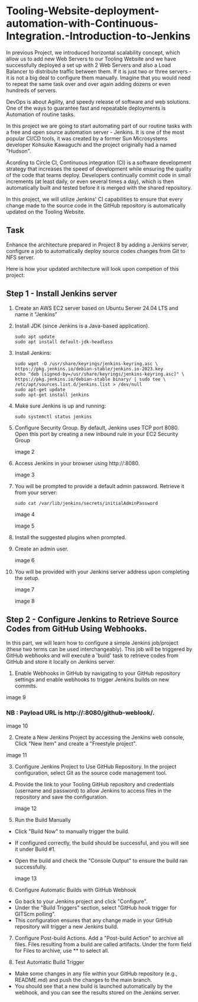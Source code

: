 # Tooling-Website-deployment-automation-with-Continuous-Integration.-Introduction-to-Jenkins

In previous Project, we introduced horizontal scalability concept, which allow us to add new Web Servers to our Tooling Website and we have successfully deployed a set up with 2 Web Servers and also a Load Balancer to distribute traffic between them. If it is just two or three servers - it is not a big deal to configure them manually. Imagine that you would need to repeat the same task over and over again adding dozens or even hundreds of servers.

DevOps is about Agility, and speedy release of software and web solutions. One of the ways to guarantee fast and repeatable deployments is Automation of routine tasks.

In this project we are going to start automating part of our routine tasks with a free and open source automation server - Jenkins. It is one of the most popular CI/CD tools, it was created by a former Sun Microsystems developer Kohsuke Kawaguchi and the project originally had a named "Hudson".

Acording to Circle CI, Continuous integration (CI) is a software development strategy that increases the speed of development while ensuring the quality of the code that teams deploy. Developers continually commit code in small increments (at least daily, or even several times a day), which is then automatically built and tested before it is merged with the shared repository.

In this project, we will utilize Jenkins' CI capabilities to ensure that every change made to the source code in the GitHub repository is automatically updated on the Tooling Website.

## Task 

Enhance the architecture prepared in Project 8 by adding a Jenkins server, configure a job to automatically deploy source codes changes from Git to NFS server.

Here is how your updated architecture will look upon competion of this project:


## Step 1 - Install Jenkins server

1. Create an AWS EC2 server based on Ubuntu Server 24.04 LTS and name it "Jenkins"

2. Install JDK (since Jenkins is a Java-based application).

   ```
   sudo apt update
   sudo apt install default-jdk-headless
   ```

3. Install Jenkins:

   ```
   sudo wget -O /usr/share/keyrings/jenkins-keyring.asc \
   https://pkg.jenkins.io/debian-stable/jenkins.io-2023.key
   echo "deb [signed-by=/usr/share/keyrings/jenkins-keyring.asc]" \
   https://pkg.jenkins.io/debian-stable binary/ | sudo tee \
   /etc/apt/sources.list.d/jenkins.list > /dev/null
   sudo apt-get update
   sudo apt-get install jenkins
   ```

4. Make sure Jenkins is up and running:

   ```
   sudo systemctl status jenkins
   ```

5. Configure Security Group. By default, Jenkins uses TCP port 8080. Open this port by creating a new inbound rule in your EC2 Security Group

   image 2

6. Access Jenkins in your browser using http://<Jenkins-Server-Public-IP-Address-or-Public-DNS-Name>:8080.

   image 3

7. You will be prompted to provide a default admin password. Retrieve it from your server:

   ```
   sudo cat /var/lib/jenkins/secrets/initialAdminPassword
   ```

   image 4

   image 5

9. Install the suggested plugins when prompted.   

10. Create an admin user.

    image 6

11. You will be provided with your Jenkins server address upon completing the setup.

    image 7

    image 8



## Step 2 - Configure Jenkins to Retrieve Source Codes from GitHub Using Webhooks.
In this part, we will learn how to configure a simple Jenkins job/project (these two terms can be used interchangeably). This job will be triggered by GitHub webhooks and will execute a 'build' task to retrieve codes from GitHub and store it locally on Jenkins server.

1. Enable Webhooks in GitHub by navigating to your GitHub repository settings and enable webhooks to trigger Jenkins builds on new commits.

  image 9

### NB : Payload URL is http://<Jenkins-Server-Public-IP-Address-or-Public-DNS-Name>:8080/github-weblook/.

image 10


2. Create a New Jenkins Project by accessing the Jenkins web console, Click "New Item" and create a "Freestyle project".

image 11

3. Configure Jenkins Project to Use GitHub Repository. In the project configuration, select Git as the source code management tool.

4. Provide the link to your Tooling GitHub repository and credentials (username and password) to allow Jenkins to access files in the repository and save the configuration.

   image 12

5. Run the Build Manually
* Click "Build Now" to manually trigger the build.
* If configured correctly, the build should be successful, and you will see it under Build #1.
* Open the build and check the "Console Output" to ensure the build ran successfully.

  image 13

6. Configure Automatic Builds with GitHub Webhook
* Go back to your Jenkins project and click "Configure".
* Under the "Build Triggers" section, select "GitHub hook trigger for GITScm polling".
* This configuration ensures that any change made in your GitHub repository will trigger a new Jenkins build.

7. Configure Post-build Actions. Add a "Post-build Action" to archive all files. Files resulting from a build are called artifacts. Under the form field for Files to archive, use ** to select all.

8. Test Automatic Build Trigger
* Make some changes in any file within your GitHub repository (e.g., README.md) and push the changes to the main branch.
* You should see that a new build is launched automatically by the webhook, and you can see the results stored on the Jenkins server.



  

        





















